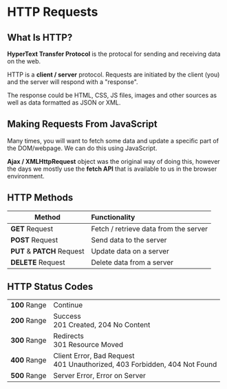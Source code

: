 # HTTP Requests

## What Is HTTP?
**HyperText Transfer Protocol** is the protocal for sending and receiving data on the web.

HTTP is a **client / server** protocol. Requests are initiated by the client (you) and the server will respond with a "response".

The response could be HTML, CSS, JS files, images and other sources as well as data formatted as JSON or XML.

## Making Requests From JavaScript
Many times, you will want to fetch some data and update a specific part of the DOM/webpage. We can do this using JavaScript.

**Ajax / XMLHttpRequest** object was the original way of doing this, however the days we mostly use the **fetch API** that is available to us in the browser environment.

## HTTP Methods
| Method  | Functionality  |
|----|:---|
| **GET** Request |  Fetch / retrieve data from the server |
| **POST** Request |  Send data to the server |
| **PUT** & **PATCH** Request |  Update data on a server |
| **DELETE** Request |  Delete data from a server |

## HTTP Status Codes
|   |   |
|----|:---|
| **100** Range |  Continue | 
| **200** Range |  Success <br> 201 Created, 204 No Content |
| **300** Range |  Redirects <br> 301 Resource Moved |
| **400** Range |  Client Error, Bad Request <br> 401 Unauthorized, 403 Forbidden, 404 Not Found |
| **500** Range |  Server Error, Error on Server |
